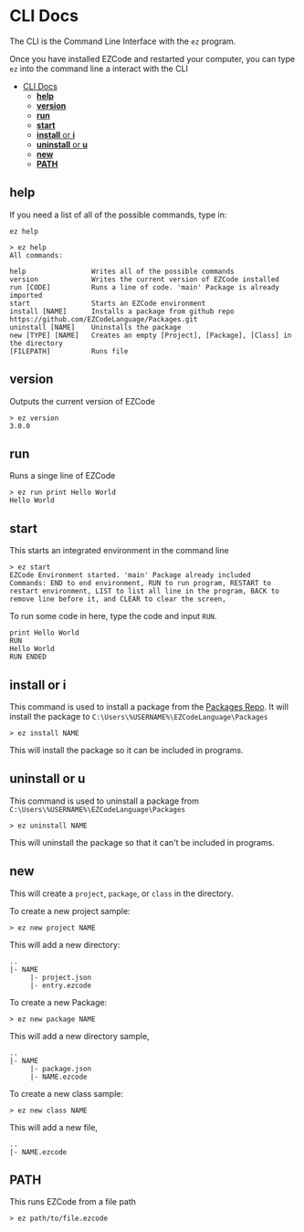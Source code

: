 # CLI Docs

The CLI is the Command Line Interface with the `ez` program.

Once you have installed EZCode and restarted your computer, you can type `ez` into the command line a interact with the CLI

- [CLI Docs](#cli-docs)
  - [**help**](#help)
  - [**version**](#version)
  - [**run**](#run)
  - [**start**](#start)
  - [**install** or **i**](#install-or-i)
  - [**uninstall** or **u**](#uninstall-or-u)
  - [**new**](#new)
  - [**PATH**](#path)

## **help**

If you need a list of all of the possible commands, type in:

```
ez help
```

```
> ez help
All commands:

help                Writes all of the possible commands
version             Writes the current version of EZCode installed
run [CODE]          Runs a line of code. 'main' Package is already imported
start               Starts an EZCode environment
install [NAME]      Installs a package from github repo https://github.com/EZCodeLanguage/Packages.git
uninstall [NAME]    Uninstalls the package
new [TYPE] [NAME]   Creates an empty [Project], [Package], [Class] in the directory
[FILEPATH]          Runs file
```

## **version**

Outputs the current version of EZCode
```
> ez version
3.0.0
```

## **run**

Runs a singe line of EZCode
```
> ez run print Hello World
Hello World
```

## **start**

This starts an integrated environment in the command line
```
> ez start
EZCode Environment started. 'main' Package already included
Commands: END to end environment, RUN to run program, RESTART to restart environment, LIST to list all line in the program, BACK to remove line before it, and CLEAR to clear the screen,
```

To run some code in here, type the code and input `RUN`.
```
print Hello World
RUN
Hello World
RUN ENDED
```

## **install** or **i**

This command is used to install a package from the [Packages Repo](https://github.com/EZCodeLanguage/Packages.git). It will install the package to `C:\Users\%USERNAME%\EZCodeLanguage\Packages`

```
> ez install NAME
```

This will install the package so it can be included in programs. 

## **uninstall** or **u**

This command is used to uninstall a package from `C:\Users\%USERNAME%\EZCodeLanguage\Packages`

```
> ez uninstall NAME
```

This will uninstall the package so that it can't be included in programs. 

## **new**

This will create a `project`, `package`, or `class` in the directory. 

To create a new project sample:
```
> ez new project NAME
```

This will add a new directory:

```
.. 
|- NAME
     |- project.json
     |- entry.ezcode
```

To create a new Package:
```
> ez new package NAME
```

This will add a new directory sample,

```
.. 
|- NAME
     |- package.json
     |- NAME.ezcode
```

To create a new class sample:
```
> ez new class NAME
```

This will add a new file,

```
.. 
|- NAME.ezcode
```

## **PATH**

This runs EZCode from a file path

```
> ez path/to/file.ezcode
```

